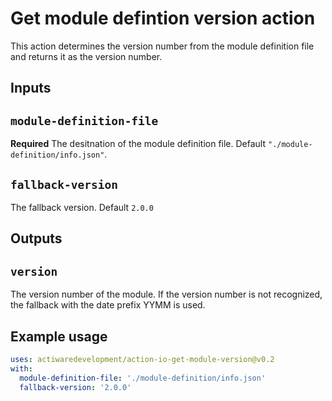 # Get module defintion version action

This action determines the version number from the module definition file and returns it as the version number.

## Inputs

## `module-definition-file`

**Required** The desitnation of the module definition file. Default `"./module-definition/info.json"`.

## `fallback-version`

The fallback version. Default `2.0.0`

## Outputs

## `version`

The version number of the module. If the version number is not recognized, the fallback with the date prefix YYMM is used.

## Example usage

```yml
uses: actiwaredevelopment/action-io-get-module-version@v0.2
with:
  module-definition-file: './module-definition/info.json'
  fallback-version: '2.0.0'
```
